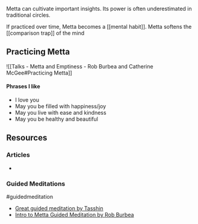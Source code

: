 Metta can cultivate important insights. Its power is often underestimated in traditional circles.

If practiced over time, Metta becomes a [[mental habit]]. 
Metta softens the [[comparison trap]] of the mind

## Practicing Metta

![[Talks - Metta and Emptiness - Rob Burbea and Catherine McGee#Practicing Metta]]

#### Phrases I like
- I love you
- May you be filled with happiness/joy
- May you live with ease and kindness
- May you be healthy and beautiful

## Resources

### Articles
- 

### Guided Meditations
#guidedmeditation
- [Great guided meditation by Tasshin](https://www.youtube.com/watch?v=76qyvfuwZTM&ab_channel=MonasticAcademy)
- [Intro to Metta Guided Meditation by Rob Burbea](https://dharmaseed.org/talks/12516)
